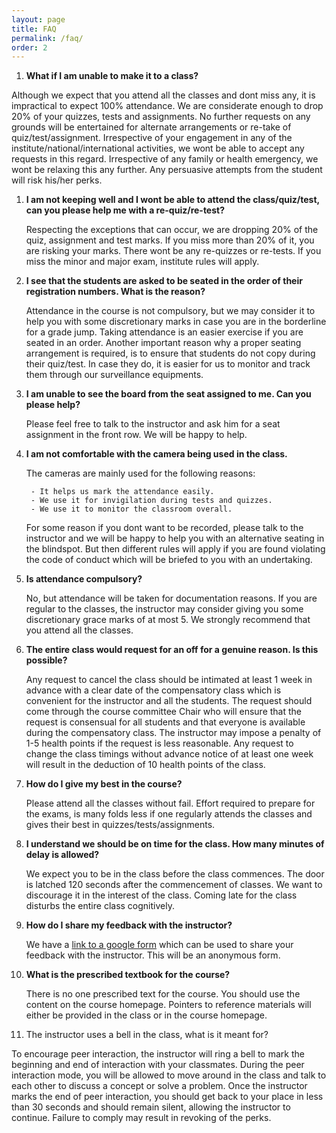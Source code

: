 ```yaml
---
layout: page
title: FAQ
permalink: /faq/
order: 2
---
```


1. **What if I am unable to make it to a class?**

Although we expect that you attend all the classes and dont miss any, it is impractical to expect 100% attendance. We are considerate enough to drop 20% of your quizzes, tests and assignments. No further requests on any grounds will be entertained for alternate arrangements or re-take of quiz/test/assignment. Irrespective of your engagement in any of the institute/national/international activities, we wont be able to accept any requests in this regard. Irrespective of any family or health emergency, we wont be relaxing this any further. Any persuasive attempts from the student will risk his/her perks. 

1. **I am not keeping well and I wont be able to attend the class/quiz/test, can you please help me with a re-quiz/re-test?**

    Respecting the exceptions that can occur, we are dropping 20% of the quiz, assignment and test marks. If you miss more than 20% of it, you are risking your marks. There wont be any re-quizzes or re-tests. If you miss the minor and major exam, institute rules will apply.

1. **I see that the students are asked to be seated in the order of their registration numbers. What is the reason?**
    
    Attendance in the course is not compulsory, but we may consider it to help you with some discretionary marks in case you are in the borderline for a grade jump. Taking attendance is an easier exercise if you are seated in an order. Another important reason why a proper seating arrangement is required, is to ensure that students do not copy during their quiz/test. In case they do, it is easier for us to monitor and track them through our surveillance equipments. 

1. **I am unable to see the board from the seat assigned to me. Can you please help?**

    Please feel free to talk to the instructor and ask him for a seat assignment in the front row. We will be happy to help.

1. **I am not comfortable with the camera being used in the class.**

    The cameras are mainly used for the following reasons:

        - It helps us mark the attendance easily. 
        - We use it for invigilation during tests and quizzes. 
        - We use it to monitor the classroom overall.

    For some reason if you dont want to be recorded, please talk to the instructor and we will be happy to help you with an alternative seating in the blindspot. But then different rules will apply if you are found violating the code of conduct which will be briefed to you with an undertaking.

1. **Is attendance compulsory?**
   
   No, but attendance will be taken for documentation reasons. If you are regular to the classes, the instructor may consider giving you some discretionary grace marks of at most 5. We strongly recommend that you attend all the classes. 

1. **The entire class would request for an off for a genuine reason. Is this possible?**
   
   Any request to cancel the class should be intimated at least 1 week in advance with a clear date of the compensatory class which is convenient for the instructor and all the students. The request should come through the course committee Chair who will ensure that the request is consensual for all students and that everyone is available during the compensatory class. The instructor may impose a penalty of 1-5 health points if the request is less reasonable. Any request to change the class timings without advance notice of at least one week will result in the deduction of 10 health points of the class. 

1. **How do I give my best in the course?**

   Please attend all the classes without fail. Effort required to prepare for the exams, is many folds less if one regularly attends the classes and gives their best in quizzes/tests/assignments. 

1. **I understand we should be on time for the class. How many minutes of delay is allowed?**

   We expect you to be in the class before the class commences. The door is latched 120 seconds after the commencement of classes. We want to discourage it in the interest of the class. Coming late for the class disturbs the entire class cognitively. 

1. **How do I share my feedback with the instructor?** 
   
   We have a [link to a google form](https://docs.google.com/forms/d/e/1FAIpQLScbTmPY_GurY-UAc0sHV4lhfyqvs1SLCiJocWYhqtQFpP1c-g/viewform?usp=sf_link) which can be used to share your feedback with the instructor. This will be an anonymous form.

1. **What is the prescribed textbook for the course?**

   There is no one prescribed text for the course. You should use the content on the course homepage. Pointers to reference materials will either be provided in the class or in the course homepage.

1. The instructor uses a bell in the class, what is it meant for?

To encourage peer interaction, the instructor will ring a bell to mark the beginning and end of interaction with your classmates. During the peer interaction mode, you will be allowed to move around in the class and talk to each other to discuss a concept or solve a problem. Once the instructor marks the end of peer interaction, you should get back to your place in less than 30 seconds and should remain silent, allowing the instructor to continue. Failure to comply may result in revoking of the perks. 


